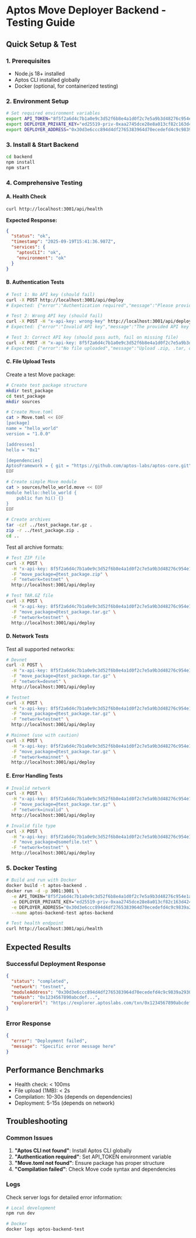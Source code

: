 ﻿# Aptos Move Deployer Backend - Testing Guide

## Quick Setup & Test

### 1. Prerequisites
- Node.js 18+ installed
- Aptos CLI installed globally
- Docker (optional, for containerized testing)

### 2. Environment Setup
```bash
# Set required environment variables
export API_TOKEN="8f5f2a6d4c7b1a0e9c3d52f6b8e4a1d0f2c7e5a9b3d48276c954e1a3f6b2d8c0"
export DEPLOYER_PRIVATE_KEY="ed25519-priv-0xaa2745dce28e8a013cf82c163d4247e8cb41fbb5feacbf304e98a06f9d613d82"
export DEPLOYER_ADDRESS="0x30d3e6ccc894d4df2765383964d70ecedefd4c9c9839a29305202559206f6886"
```

### 3. Install & Start Backend
```bash
cd backend
npm install
npm start
```

### 4. Comprehensive Testing

#### A. Health Check
```bash
curl http://localhost:3001/api/health
```
**Expected Response:**
```json
{
  "status": "ok",
  "timestamp": "2025-09-19T15:41:36.987Z",
  "services": {
    "aptosCLI": "ok",
    "environment": "ok"
  }
}
```

#### B. Authentication Tests
```bash
# Test 1: No API key (should fail)
curl -X POST http://localhost:3001/api/deploy
# Expected: {"error":"Authentication required","message":"Please provide an API key in the x-api-key header"}

# Test 2: Wrong API key (should fail)
curl -X POST -H "x-api-key: wrong-key" http://localhost:3001/api/deploy
# Expected: {"error":"Invalid API key","message":"The provided API key is not valid"}

# Test 3: Correct API key (should pass auth, fail on missing file)
curl -X POST -H "x-api-key: 8f5f2a6d4c7b1a0e9c3d52f6b8e4a1d0f2c7e5a9b3d48276c954e1a3f6b2d8c0" http://localhost:3001/api/deploy
# Expected: {"error":"No file uploaded","message":"Upload .zip, .tar, or .tar.gz"}
```

#### C. File Upload Tests
Create a test Move package:
```bash
# Create test package structure
mkdir test_package
cd test_package
mkdir sources

# Create Move.toml
cat > Move.toml << EOF
[package]
name = "hello_world"
version = "1.0.0"

[addresses]
hello = "0x1"

[dependencies]
AptosFramework = { git = "https://github.com/aptos-labs/aptos-core.git", subdir = "aptos-move/framework/aptos-framework", rev = "main" }
EOF

# Create simple Move module
cat > sources/hello_world.move << EOF
module hello::hello_world {
    public fun hi() {}
}
EOF

# Create archives
tar -czf ../test_package.tar.gz .
zip -r ../test_package.zip .
cd ..
```

Test all archive formats:
```bash
# Test ZIP file
curl -X POST \
  -H "x-api-key: 8f5f2a6d4c7b1a0e9c3d52f6b8e4a1d0f2c7e5a9b3d48276c954e1a3f6b2d8c0" \
  -F "move_package=@test_package.zip" \
  -F "network=testnet" \
  http://localhost:3001/api/deploy

# Test TAR.GZ file
curl -X POST \
  -H "x-api-key: 8f5f2a6d4c7b1a0e9c3d52f6b8e4a1d0f2c7e5a9b3d48276c954e1a3f6b2d8c0" \
  -F "move_package=@test_package.tar.gz" \
  -F "network=testnet" \
  http://localhost:3001/api/deploy
```

#### D. Network Tests
Test all supported networks:
```bash
# Devnet
curl -X POST \
  -H "x-api-key: 8f5f2a6d4c7b1a0e9c3d52f6b8e4a1d0f2c7e5a9b3d48276c954e1a3f6b2d8c0" \
  -F "move_package=@test_package.tar.gz" \
  -F "network=devnet" \
  http://localhost:3001/api/deploy

# Testnet
curl -X POST \
  -H "x-api-key: 8f5f2a6d4c7b1a0e9c3d52f6b8e4a1d0f2c7e5a9b3d48276c954e1a3f6b2d8c0" \
  -F "move_package=@test_package.tar.gz" \
  -F "network=testnet" \
  http://localhost:3001/api/deploy

# Mainnet (use with caution)
curl -X POST \
  -H "x-api-key: 8f5f2a6d4c7b1a0e9c3d52f6b8e4a1d0f2c7e5a9b3d48276c954e1a3f6b2d8c0" \
  -F "move_package=@test_package.tar.gz" \
  -F "network=mainnet" \
  http://localhost:3001/api/deploy
```

#### E. Error Handling Tests
```bash
# Invalid network
curl -X POST \
  -H "x-api-key: 8f5f2a6d4c7b1a0e9c3d52f6b8e4a1d0f2c7e5a9b3d48276c954e1a3f6b2d8c0" \
  -F "move_package=@test_package.tar.gz" \
  -F "network=invalid" \
  http://localhost:3001/api/deploy

# Invalid file type
curl -X POST \
  -H "x-api-key: 8f5f2a6d4c7b1a0e9c3d52f6b8e4a1d0f2c7e5a9b3d48276c954e1a3f6b2d8c0" \
  -F "move_package=@somefile.txt" \
  -F "network=testnet" \
  http://localhost:3001/api/deploy
```

### 5. Docker Testing
```bash
# Build and run with Docker
docker build -t aptos-backend .
docker run -d -p 3001:3001 \
  -e API_TOKEN="8f5f2a6d4c7b1a0e9c3d52f6b8e4a1d0f2c7e5a9b3d48276c954e1a3f6b2d8c0" \
  -e DEPLOYER_PRIVATE_KEY="ed25519-priv-0xaa2745dce28e8a013cf82c163d4247e8cb41fbb5feacbf304e98a06f9d613d82" \
  -e DEPLOYER_ADDRESS="0x30d3e6ccc894d4df2765383964d70ecedefd4c9c9839a29305202559206f6886" \
  --name aptos-backend-test aptos-backend

# Test health endpoint
curl http://localhost:3001/api/health
```

## Expected Results

### Successful Deployment Response
```json
{
  "status": "completed",
  "network": "testnet",
  "moduleAddress": "0x30d3e6ccc894d4df2765383964d70ecedefd4c9c9839a29305202559206f6886",
  "txHash": "0x1234567890abcdef...",
  "explorerUrl": "https://explorer.aptoslabs.com/txn/0x1234567890abcdef...?network=testnet"
}
```

### Error Response
```json
{
  "error": "Deployment failed",
  "message": "Specific error message here"
}
```

## Performance Benchmarks
- Health check: < 100ms
- File upload (1MB): < 2s
- Compilation: 10-30s (depends on dependencies)
- Deployment: 5-15s (depends on network)

## Troubleshooting

### Common Issues
1. **"Aptos CLI not found"**: Install Aptos CLI globally
2. **"Authentication required"**: Set API_TOKEN environment variable
3. **"Move.toml not found"**: Ensure package has proper structure
4. **"Compilation failed"**: Check Move code syntax and dependencies

### Logs
Check server logs for detailed error information:
```bash
# Local development
npm run dev

# Docker
docker logs aptos-backend-test
```

